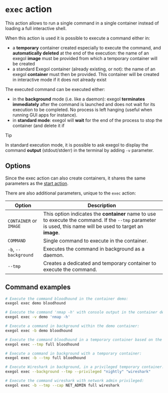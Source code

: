 # `exec` action

This action allows to run a single command in a single container instead
of loading a full interactive shell.

When this action is used it is possible to execute a command either in:

- a **temporary** container created especially to execute the command,
  and **automatically deleted** at the end of the execution: the name of
  an exegol **image** must be provided from which a temporary container
  will be created
- a standard Exegol container (already existing, or not): the name of an
  exegol **container** must then be provided. This container will be
  created in interactive mode if it does not already exist

The executed command can be executed either:

- in the **background** mode (i.e. like a daemon): exegol **terminates
  immediately** after the command is launched and does not wait for its
  execution to be completed. No process is left hanging (useful when
  running GUI apps for instance).
- in **standard mode**: exegol will **wait** for the end of the process
  to stop the container (and delete it if

> [!TIP]
> In standard execution mode, it is possible to ask exegol to display
> the command **output** (stdout/stderr) in the terminal by adding `-v`
> parameter.

## Options

Since the exec action can also create containers, it shares the same
parameters as the [start action](/wrapper/cli/start#Options).

There are also additional parameters, unique to the `exec` action:

| Option                          | Description |
|---------------------------------|-------------|
| `CONTAINER` or `IMAGE`          | This option indicates the **container** name to use to execute the command. If the `--tmp` parameter is used, this name will be used to target an **image**. |
| `COMMAND`                       | Single command to execute in the container. |
| `-b`, `--background`            | Executes the command in background as a daemon. |
| `--tmp`                         | Creates a dedicated and temporary container to execute the command. |

## Command examples

``` bash
# Execute the command bloodhound in the container demo:
exegol exec demo bloodhound

# Execute the command 'nmap -h' with console output in the container demo:
exegol exec -v demo 'nmap -h'

# Execute a command in background within the demo container:
exegol exec -b demo bloodhound

# Execute the command bloodhound in a temporary container based on the full image:
exegol exec --tmp full bloodhound

# Execute a command in background with a temporary container:
exegol exec -b --tmp full bloodhound

# Execute Wireshark in background, in a privileged temporary container:
exegol exec --background --tmp --privileged "nightly" "wireshark"

# Execute the command wireshark with network admin privileged:
exegol exec -b --tmp --cap NET_ADMIN full wireshark
```
